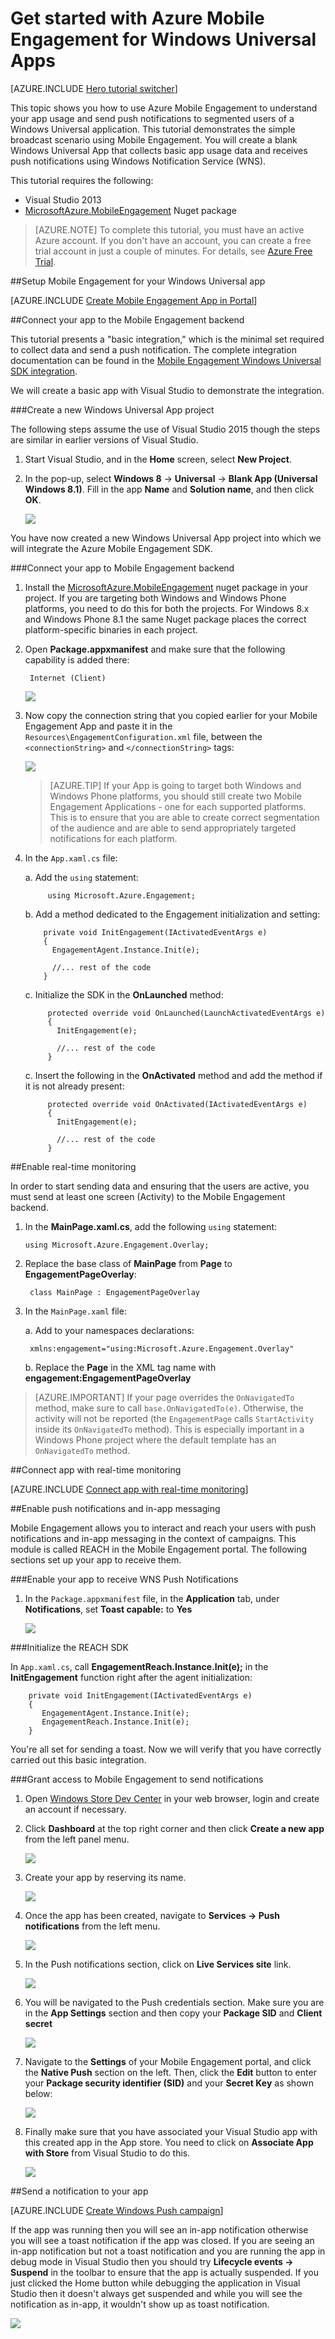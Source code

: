 <properties
	pageTitle="Get started with Azure Mobile Engagement for Windows Universal Apps"
	description="Learn how to use Azure Mobile Engagement with analytics and push notifications for Windows Universal Apps."
	services="mobile-engagement"
	documentationCenter="windows"
	authors="piyushjo"
	manager="dwrede"
	editor="" />

<tags
	ms.service="mobile-engagement"
	ms.workload="mobile"
	ms.tgt_pltfrm="mobile-windows-store"
	ms.devlang="dotnet"
	ms.topic="hero-article"
	ms.date="05/03/2016"
	ms.author="piyushjo" />

# Get started with Azure Mobile Engagement for Windows Universal Apps

[AZURE.INCLUDE [Hero tutorial switcher](../../includes/mobile-engagement-hero-tutorial-switcher.md)]

This topic shows you how to use Azure Mobile Engagement to understand your app usage and send push notifications to segmented users of a Windows Universal application.
This tutorial demonstrates the simple broadcast scenario using Mobile Engagement. You will create a blank Windows Universal App that collects basic app usage data and receives push notifications using Windows Notification Service (WNS).

This tutorial requires the following:

+ Visual Studio 2013
+ [MicrosoftAzure.MobileEngagement] Nuget package

> [AZURE.NOTE] To complete this tutorial, you must have an active Azure account. If you don't have an account, you can create a free trial account in just a couple of minutes. For details, see [Azure Free Trial](https://azure.microsoft.com/pricing/free-trial/?WT.mc_id=A0E0E5C02&amp;returnurl=http%3A%2F%2Fazure.microsoft.com%2Fen-us%2Fdocumentation%2Farticles%2Fmobile-engagement-windows-store-dotnet-get-started).

##<a id="setup-azme"></a>Setup Mobile Engagement for your Windows Universal app

[AZURE.INCLUDE [Create Mobile Engagement App in Portal](../../includes/mobile-engagement-create-app-in-portal.md)]

##<a id="connecting-app"></a>Connect your app to the Mobile Engagement backend

This tutorial presents a "basic integration," which is the minimal set required to collect data and send a push notification. The complete integration documentation can be found in the [Mobile Engagement Windows Universal SDK integration](mobile-engagement-windows-store-sdk-overview.md).

We will create a basic app with Visual Studio to demonstrate the integration.

###Create a new Windows Universal App project

The following steps assume the use of Visual Studio 2015 though the steps are similar in earlier versions of Visual Studio. 

1. Start Visual Studio, and in the **Home** screen, select **New Project**.

2. In the pop-up, select **Windows 8** -> **Universal** -> **Blank App (Universal Windows 8.1)**. Fill in the app **Name** and **Solution name**, and then click **OK**.

    ![][1]

You have now created a new Windows Universal App project into which we will integrate the Azure Mobile Engagement SDK.

###Connect your app to Mobile Engagement backend

1. Install the [MicrosoftAzure.MobileEngagement] nuget package in your project. If you are targeting both Windows and Windows Phone platforms, you need to do this for both the projects. For Windows 8.x and Windows Phone 8.1 the same Nuget package places the correct platform-specific binaries in each project.

2. Open **Package.appxmanifest** and make sure that the following capability is added there:

		Internet (Client)

	![][2]

3. Now copy the connection string that you copied earlier for your Mobile Engagement App and paste it in the `Resources\EngagementConfiguration.xml` file, between the `<connectionString>` and `</connectionString>` tags:

	![][3]

	>[AZURE.TIP] If your App is going to target both Windows and Windows Phone platforms, you should still create two Mobile Engagement Applications - one for each supported platforms. This is to ensure that you are able to create correct segmentation of the audience and are able to send appropriately targeted notifications for each platform.

4. In the `App.xaml.cs` file:

	a. Add the `using` statement:

			using Microsoft.Azure.Engagement;

	b. Add a method dedicated to the Engagement initialization and setting:

           private void InitEngagement(IActivatedEventArgs e)
           {
             EngagementAgent.Instance.Init(e);

			 //... rest of the code
           }

    c. Initialize the SDK in the **OnLaunched** method:

			protected override void OnLaunched(LaunchActivatedEventArgs e)
			{
			  InitEngagement(e);

			  //... rest of the code
			}

	c. Insert the following in the **OnActivated** method and add the method if it is not already present:

			protected override void OnActivated(IActivatedEventArgs e)
			{
			  InitEngagement(e);

			  //... rest of the code
			}

##<a id="monitor"></a>Enable real-time monitoring

In order to start sending data and ensuring that the users are active, you must send at least one screen (Activity) to the Mobile Engagement backend.

1. 	In the **MainPage.xaml.cs**, add the following `using` statement:

		using Microsoft.Azure.Engagement.Overlay;

2. Replace the base class of **MainPage** from **Page** to **EngagementPageOverlay**:

		class MainPage : EngagementPageOverlay

3. In the `MainPage.xaml` file:

	a. Add to your namespaces declarations:

		xmlns:engagement="using:Microsoft.Azure.Engagement.Overlay"

	b. Replace the **Page** in the XML tag name with **engagement:EngagementPageOverlay**
	
> [AZURE.IMPORTANT] If your page overrides the `OnNavigatedTo` method, make sure to call `base.OnNavigatedTo(e)`. Otherwise,  the activity will not be reported (the `EngagementPage` calls `StartActivity` inside its `OnNavigatedTo` method). This is especially important in a Windows Phone project where the default template has an `OnNavigatedTo` method. 

##<a id="monitor"></a>Connect app with real-time monitoring

[AZURE.INCLUDE [Connect app with real-time monitoring](../../includes/mobile-engagement-connect-app-with-monitor.md)]

##<a id="integrate-push"></a>Enable push notifications and in-app messaging

Mobile Engagement allows you to interact and reach your users with push notifications and in-app messaging in the context of campaigns. This module is called REACH in the Mobile Engagement portal.
The following sections set up your app to receive them.

###Enable your app to receive WNS Push Notifications

1. In the `Package.appxmanifest` file, in the **Application** tab, under **Notifications**, set **Toast capable:** to **Yes**

	![][5]

###Initialize the REACH SDK

In `App.xaml.cs`, call **EngagementReach.Instance.Init(e);** in the **InitEngagement** function right after the agent initialization:

        private void InitEngagement(IActivatedEventArgs e)
		{
		   EngagementAgent.Instance.Init(e);
		   EngagementReach.Instance.Init(e);
		}

You're all set for sending a toast. Now we will verify that you have correctly carried out this basic integration.

###Grant access to Mobile Engagement to send notifications

1. Open [Windows Store Dev Center] in your web browser, login and create an account if necessary.
2. Click **Dashboard** at the top right corner and then click **Create a new app** from the left panel menu. 

	![][9]

2. Create your app by reserving its name. 

	![][10]

3. Once the app has been created, navigate to **Services -> Push notifications** from the left menu.

	![][11]

4. In the Push notifications section, click on **Live Services site** link. 

	![][12]

5. You will be navigated to the Push credentials section. Make sure you are in the **App Settings** section and then copy your **Package SID** and **Client secret**

	![][13]

6. Navigate to the **Settings** of your Mobile Engagement portal, and click the **Native Push** section on the left. Then, click the **Edit** button to enter your **Package security identifier (SID)** and your **Secret Key** as shown below:

	![][6]

8. Finally make sure that you have associated your Visual Studio app with this created app in the App store. You need to click on **Associate App with Store** from Visual Studio to do this.

	![][7]

##<a id="send"></a>Send a notification to your app

[AZURE.INCLUDE [Create Windows Push campaign](../../includes/mobile-engagement-windows-push-campaign.md)]

If the app was running then you will see an in-app notification otherwise you will see a toast notification if the app was closed. 
If you are seeing an in-app notification but not a toast notification and you are running the app in debug mode in Visual Studio then you should try **Lifecycle events -> Suspend** in the toolbar to ensure that the app is actually suspended. If you just clicked the Home button while debugging the application in Visual Studio then it doesn't always get suspended and while you will see the notification as in-app, it wouldn't show up as toast notification.  

![][8]

<!-- URLs. -->
[Mobile Engagement Windows Universal SDK documentation]: ../mobile-engagement-windows-store-integrate-engagement/
[MicrosoftAzure.MobileEngagement]: http://go.microsoft.com/?linkid=9864592
[Windows Store Dev Center]: https://dev.windows.com
[Windows Universal Apps - Overlay integration]: ../mobile-engagement-windows-store-integrate-engagement-reach/#overlay-integration

<!-- Images. -->
[1]: ./media/mobile-engagement-windows-store-dotnet-get-started/universal-app-creation.png
[2]: ./media/mobile-engagement-windows-store-dotnet-get-started/manifest-capabilities.png
[3]: ./media/mobile-engagement-windows-store-dotnet-get-started/add-connection-info.png
[5]: ./media/mobile-engagement-windows-store-dotnet-get-started/manifest-toast.png
[6]: ./media/mobile-engagement-windows-store-dotnet-get-started/enter-credentials.png
[7]: ./media/mobile-engagement-windows-store-dotnet-get-started/associate-app-store.png
[8]: ./media/mobile-engagement-windows-store-dotnet-get-started/vs-suspend.png
[9]: ./media/mobile-engagement-windows-store-dotnet-get-started/dashboard_create_app.png
[10]: ./media/mobile-engagement-windows-store-dotnet-get-started/dashboard_app_name.png
[11]: ./media/mobile-engagement-windows-store-dotnet-get-started/dashboard_services_push.png
[12]: ./media/mobile-engagement-windows-store-dotnet-get-started/dashboard_services_push_1.png
[13]: ./media/mobile-engagement-windows-store-dotnet-get-started/dashboard_services_push_creds.png


